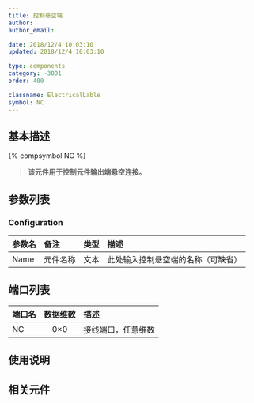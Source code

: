 ```yaml
---
title: 控制悬空端
author: 
author_email:

date: 2018/12/4 10:03:10
updated: 2018/12/4 10:03:10

type: components
category: -3001
order: 400

classname: ElectricalLable
symbol: NC
---
```

## 基本描述
{% compsymbol NC %}

> **该元件用于控制元件输出端悬空连接。**

## 参数列表
### Configuration
| 参数名 | 备注 | 类型 | 描述 |
| :--- | :--- | :--: | :--- |
| Name | 元件名称 | 文本 | 此处输入控制悬空端的名称（可缺省） |


## 端口列表

| 端口名 | 数据维数 | 描述 |
| :--- | :--:  | :--- |
| NC | 0×0 | 接线端口，任意维数 |

## 使用说明



## 相关元件


